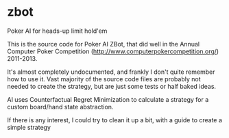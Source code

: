 # zbot
Poker AI for heads-up limit hold'em

This is the source code for Poker AI ZBot, that did well in the Annual Computer Poker Competition (http://www.computerpokercompetition.org/) 2011-2013.

It's almost completely undocumented, and frankly I don't quite remember how to use it. Vast majority of the source code files are probably not needed to create the strategy, but are just some tests or half baked ideas.

AI uses Counterfactual Regret Minimization to calculate a strategy for a custom board/hand state abstraction.

If there is any interest, I could try to clean it up a bit, with a guide to create a simple strategy

